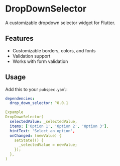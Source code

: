# DropDownSelector

A customizable dropdown selector widget for Flutter.

## Features

- Customizable borders, colors, and fonts
- Validation support
- Works with form validation

## Usage

Add this to your `pubspec.yaml`:

```yaml
dependencies:
  drop_down_selector: ^0.0.1

Expample
DropDownSelector(
  selectedValue: _selectedValue,
  items: ['Option 1', 'Option 2', 'Option 3'],
  hintText: 'Select an option',
  onChanged: (newValue) {
    setState(() {
      _selectedValue = newValue;
    });
  },
)
